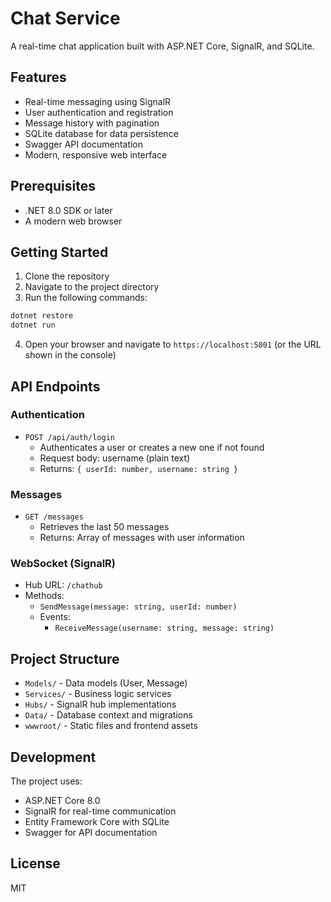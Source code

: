 # Chat Service

A real-time chat application built with ASP.NET Core, SignalR, and SQLite.

## Features

- Real-time messaging using SignalR
- User authentication and registration
- Message history with pagination
- SQLite database for data persistence
- Swagger API documentation
- Modern, responsive web interface

## Prerequisites

- .NET 8.0 SDK or later
- A modern web browser

## Getting Started

1. Clone the repository
2. Navigate to the project directory
3. Run the following commands:

```bash
dotnet restore
dotnet run
```

4. Open your browser and navigate to `https://localhost:5001` (or the URL shown in the console)

## API Endpoints

### Authentication

- `POST /api/auth/login`
  - Authenticates a user or creates a new one if not found
  - Request body: username (plain text)
  - Returns: `{ userId: number, username: string }`

### Messages

- `GET /messages`
  - Retrieves the last 50 messages
  - Returns: Array of messages with user information

### WebSocket (SignalR)

- Hub URL: `/chathub`
- Methods:
  - `SendMessage(message: string, userId: number)`
  - Events:
    - `ReceiveMessage(username: string, message: string)`

## Project Structure

- `Models/` - Data models (User, Message)
- `Services/` - Business logic services
- `Hubs/` - SignalR hub implementations
- `Data/` - Database context and migrations
- `wwwroot/` - Static files and frontend assets

## Development

The project uses:
- ASP.NET Core 8.0
- SignalR for real-time communication
- Entity Framework Core with SQLite
- Swagger for API documentation

## License

MIT